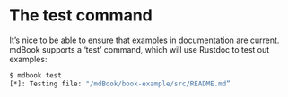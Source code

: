 # The test command

It’s nice to be able to ensure that examples in documentation are current.
mdBook supports a ‘test’ command, which will use Rustdoc to test out examples:

```bash
$ mdbook test
[*]: Testing file: "/mdBook/book-example/src/README.md”
```
